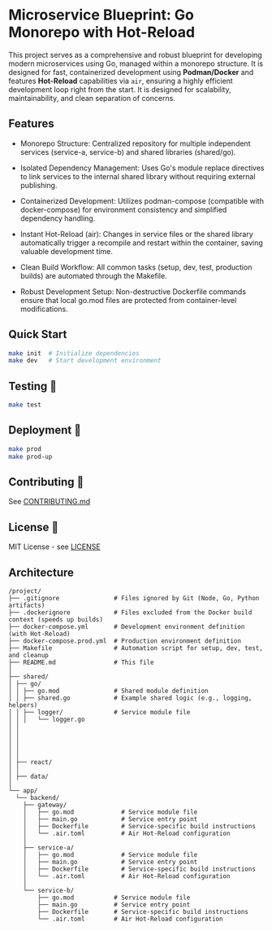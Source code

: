 # Microservice Blueprint: Go Monorepo with Hot-Reload

This project serves as a comprehensive and robust blueprint for developing modern microservices using Go, managed within a monorepo structure. It is designed for fast, containerized development using **Podman/Docker** and features **Hot-Reload** capabilities via `air`, ensuring a highly efficient development loop right from the start. It is designed for scalability, maintainability, and clean separation of concerns.

## Features

- Monorepo Structure: Centralized repository for multiple independent services (service-a, service-b) and shared libraries (shared/go).

- Isolated Dependency Management: Uses Go's module replace directives to link services to the internal shared library without requiring external publishing.

- Containerized Development: Utilizes podman-compose (compatible with docker-compose) for environment consistency and simplified dependency handling.

- Instant Hot-Reload (air): Changes in service files or the shared library automatically trigger a recompile and restart within the container, saving valuable development time.

- Clean Build Workflow: All common tasks (setup, dev, test, production builds) are automated through the Makefile.

- Robust Development Setup: Non-destructive Dockerfile commands ensure that local go.mod files are protected from container-level modifications.

## Quick Start

```bash
make init  # Initialize dependencies
make dev   # Start development environment
```

## Testing 🧪

```bash
make test
```

## Deployment 🚢

```bash
make prod
make prod-up
```

## Contributing 🤝

See [CONTRIBUTING.md](CONTRIBUTING.md)

## License 📄

MIT License - see [LICENSE](LICENSE)

## Architecture

```
/project/
├── .gitignore               # Files ignored by Git (Node, Go, Python artifacts)
├── .dockerignore            # Files excluded from the Docker build context (speeds up builds)
├── docker-compose.yml       # Development environment definition (with Hot-Reload)
├── docker-compose.prod.yml  # Production environment definition
├── Makefile                 # Automation script for setup, dev, test, and cleanup
├── README.md                # This file
│
├── shared/
│ ├── go/
│ │ ├── go.mod               # Shared module definition
│ │ ├── shared.go            # Example shared logic (e.g., logging, helpers)
│ │ ├── logger/              # Service module file
│ │ │   └── logger.go
│ │
│ │
│ │
│ │
│ │
│ ├── react/
│ │
│ ├── data/
│
└── app/
  └── backend/
    ├── gateway/
    │   ├── go.mod             # Service module file
    │   ├── main.go            # Service entry point
    │   ├── Dockerfile         # Service-specific build instructions
    │   └── .air.toml          # Air Hot-Reload configuration
    │
    ├── service-a/
    │   ├── go.mod             # Service module file
    │   ├── main.go            # Service entry point
    │   ├── Dockerfile         # Service-specific build instructions
    │   └── .air.toml          # Air Hot-Reload configuration
    │
    └── service-b/
        ├── go.mod           # Service module file
        ├── main.go          # Service entry point
        ├── Dockerfile       # Service-specific build instructions
        └── .air.toml        # Air Hot-Reload configuration

```
